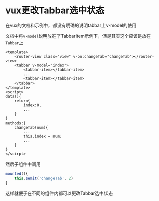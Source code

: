 # vux更改Tabbar选中状态

在vux的文档和示例中，都没有明确的说明tabbar上v-model的使用

文档中将`v-model`说明放在了TabbarItem示例下，但是其实这个应该是放在`Tabbar`上

```
<template>
    <router-view class="view" v-on:changeTab="changeTab"></router-view>
    <tabbar v-model="index">
        <tabbar-item></tabbar-item>
        ...
        <tabbar-item></tabbar-item>
    </tabbar>
</template>
<script>
data(){
    return{
        index:0,
        ...
    }
}
methods:{
    changeTab(num){
        ...
        this.index = num;
        ...
    }
}
</scirpt>
```

然后子组件中调用

```javascript
mounted(){
    this.$emit('changeTab', 2)
}
```

这样就便于在不同的组件内都可以更改Tabbar选中状态

